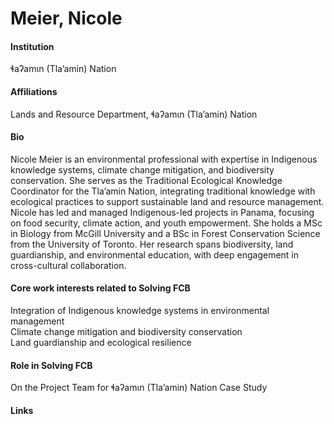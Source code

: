 # Meier, Nicole

#### Institution

ɬaʔamɩn (Tla’amin) Nation

#### Affiliations

Lands and Resource Department, ɬaʔamɩn (Tla’amin) Nation

#### Bio

Nicole Meier is an environmental professional with expertise in Indigenous knowledge systems, climate change mitigation, and biodiversity conservation. She serves as the Traditional Ecological Knowledge Coordinator for the Tla’amin Nation, integrating traditional knowledge with ecological practices to support sustainable land and resource management. Nicole has led and managed Indigenous-led projects in Panama, focusing on food security, climate action, and youth empowerment. She holds a MSc in Biology from McGill University and a BSc in Forest Conservation Science from the University of Toronto. Her research spans biodiversity, land guardianship, and environmental education, with deep engagement in cross-cultural collaboration.

#### Core work interests related to Solving FCB

Integration of Indigenous knowledge systems in environmental management\
Climate change mitigation and biodiversity conservation\
Land guardianship and ecological resilience

#### Role in Solving FCB

On the Project Team for ɬaʔamɩn (Tla’amin) Nation Case Study

#### Links
